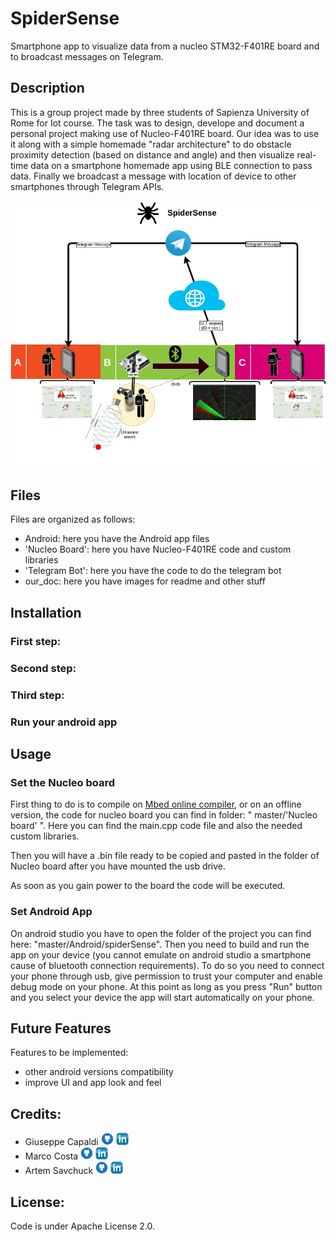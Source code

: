 # SpiderSense
Smartphone app to visualize data from a nucleo STM32-F401RE board and to broadcast messages on Telegram.

<!-- image of acrhitecture
<img src="">
-->

## Description

This is a group project made by three students of Sapienza University of Rome for Iot course. The task was to design, develope and document a personal project making use of Nucleo-F401RE board. Our idea was to use it along with a simple homemade "radar architecture" to do obstacle proximity detection (based on distance and angle) and then visualize real-time data on a smartphone homemade app using BLE connection to pass data. Finally we broadcast a message with location of device to other smartphones through Telegram APIs.

![schema]( https://raw.githubusercontent.com/not-a-genius/spiderSense/master/our_doc/readme_images/digramFinalIot.jpg)

## Files
Files are organized as follows:
- Android: here you have the Android app files    
- 'Nucleo Board': here you have Nucleo-F401RE code and custom libraries
- 'Telegram Bot': here you have the code to do the telegram bot
- our_doc: here you have images for readme and other stuff



## Installation

<!--
```java
//Constant.java
package com.example.easy2park;

public class Constant {
    public static final String BLE_STATE_CHANGED_ACTION = "android.bluetooth.adapter.action.STATE_CHANGED";
    public static final String SENSORO_DEVICE1="0117C59B4EC7";
    public static final String SENSORO_DEVICE2="0117C582CAD7";
    public static final String SENSORO_DEVICE3="0117C5578442";
}
```
-->

### First step:


### Second step:


### Third step:

### Run your android app

## Usage
### Set the Nucleo board

First thing to do is to compile on [Mbed online compiler](https://ide.mbed.com/compiler/), or on an offline version, the code for nucleo board you can find in folder: " master/'Nucleo board' ". Here you can find the main.cpp code file and also the needed custom libraries.

Then you will have a .bin file ready to be copied and pasted in the folder of Nucleo board after you have mounted the usb drive.

As soon as you gain power to the board the code will be executed.

### Set Android App

On android  studio you have to open the folder of the project you can find here: "master/Android/spiderSense". Then you need to build and run the app on your device (you cannot emulate on android studio a smartphone cause of bluetooth connection requirements). To do so you need to connect your phone through usb, give permission to trust your computer and enable debug mode on your phone. At this point as long as you press "Run" button and you select your device the app will start automatically on your phone.


## Future Features
Features to be implemented:
- other android versions compatibility
- improve UI and app look and feel

## Credits:
- Giuseppe Capaldi [<img src="https://raw.githubusercontent.com/not-a-genius/spiderSense/master/our_doc/readme_images/gitIcon.png" height="20" width="20" >](https://github.com/not-a-genius)
					[<img src="https://raw.githubusercontent.com/not-a-genius/spiderSense/master/our_doc/readme_images/inIcon.png" height="20" width="20" >](https://www.linkedin.com/in/giuseppe-capaldi-56688a171/)
- Marco Costa [<img src="https://raw.githubusercontent.com/not-a-genius/spiderSense/master/our_doc/readme_images/gitIcon.png" height="20" width="20" >](https://github.com/marcocosta96/)
					[<img src="https://raw.githubusercontent.com/not-a-genius/spiderSense/master/our_doc/readme_images/inIcon.png" height="20" width="20" >](https://www.linkedin.com/in/marco-costa-ecs)
- Artem Savchuck [<img src="https://raw.githubusercontent.com/not-a-genius/spiderSense/master/our_doc/readme_images/gitIcon.png" height="20" width="20" >](https://github.com/Artem723)
 					[<img src="https://raw.githubusercontent.com/not-a-genius/spiderSense/master/our_doc/readme_images/inIcon.png" height="20" width="20" >](https://www.linkedin.com/in/artem-savchuk-7278a7170/)


## License:
 Code is under Apache License 2.0.
